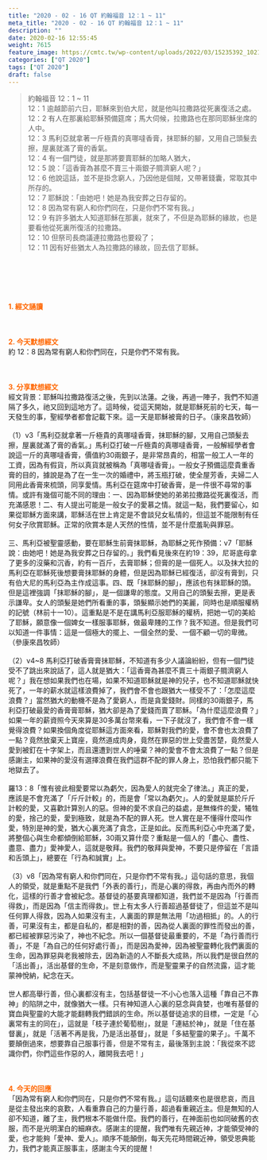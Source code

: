 ```yaml
---
title: "2020 - 02 - 16 QT 約翰福音 12：1 ~ 11"
meta_title: "2020 - 02 - 16 QT 約翰福音 12：1 ~ 11"
description: ""
date: 2020-02-16 12:55:45
weight: 7615
feature_image: https://cmtc.tw/wp-content/uploads/2022/03/15235392_10211799862337740_180693556567566654_o-1.webp
categories: ["QT 2020"]
tags: ["QT 2020"]
draft: false
---
```


<blockquote>約翰福音 12：1 ~ 11<br />
12：1 逾越節前六日，耶穌來到伯大尼，就是他叫拉撒路從死裏復活之處。<br />
12：2 有人在那裏給耶穌預備筵席；馬大伺候，拉撒路也在那同耶穌坐席的人中。<br />
12：3 馬利亞就拿著一斤極貴的真哪噠香膏，抹耶穌的腳，又用自己頭髮去擦，屋裏就滿了膏的香氣。<br />
12：4 有一個門徒，就是那將要賣耶穌的加略人猶大，<br />
12：5 說：「這香膏為甚麼不賣三十兩銀子賙濟窮人呢？」<br />
12：6 他說這話，並不是掛念窮人，乃因他是個賊，又帶著錢囊，常取其中所存的。<br />
12：7 耶穌說：「由她吧！她是為我安葬之日存留的。<br />
12：8 因為常有窮人和你們同在，只是你們不常有我。」<br />
12：9 有許多猶太人知道耶穌在那裏，就來了，不但是為耶穌的緣故，也是要看他從死裏所復活的拉撒路。<br />
12：10 但祭司長商議連拉撒路也要殺了；<br />
12：11 因有好些猶太人為拉撒路的緣故，回去信了耶穌。</blockquote><br />
&nbsp;<br />
<br />
&nbsp;<br />
<br />
<span style="color: #ff6600;"><strong>1. </strong><strong>經文誦讀</strong></span><br />
<br />
<span style="color: #ff6600;"><strong> </strong></span><br />
<br />
<span style="color: #ff6600;"><strong>2. 今天默想</strong><strong>經文<br />
</strong></span>約 12：8 因為常有窮人和你們同在，只是你們不常有我。<br />
<br />
&nbsp;<br />
<br />
<span style="color: #ff6600;"><strong>3. 分享默想經文<br />
</strong></span>經文背景：耶穌叫拉撒路復活之後，先到以法蓮。之後，再過一陣子，我們不知道隔了多久，祂又回到這地方了。這時候，從這天開始，就是耶穌死前的七天，每一天發生的事，聖經學者都會記載下來。這一天是耶穌被膏的日子。（康來昌牧師）<br />
<br />
（1）v3「馬利亞就拿著一斤極貴的真哪噠香膏，抹耶穌的腳，又用自己頭髮去擦，屋裏就滿了膏的香氣。」馬利亞打破一斤極貴的真哪噠香膏，一般解經學者會說這一斤的真哪噠香膏，價值約30兩銀子，是非常昂貴的，相當一般工人一年的工資，因為有假貨，所以真貨就被稱為「真哪噠香膏」。一般女子預備這麼貴重香膏的目的，據說是為了在一生一次的婚禮中，將玉瓶打破，使全屋芳香，夫婦二人同用此香膏來梳頭，同享愛情。馬利亞在筵席中打破香膏，是一件很不尋常的事情。或許有幾個可能不同的理由：一、因為耶穌使她的弟弟拉撒路從死裏復活，而充滿感恩！二、有人提出可能是一般女子的愛慕之情。就這一點，我們要留心，如果從耶穌方面來講，耶穌活在世上肯定是不會談兒女私情的，但這並不能限制有任何女子欣賞耶穌。正常的欣賞本是人天然的性情，並不是什麼羞恥與罪惡。<br />
<br />
三、馬利亞被聖靈感動，要在耶穌生前膏抹耶穌，為耶穌之死作預備：v7「耶穌說：由她吧！她是為我安葬之日存留的。」我們看見後來在約19：39，尼哥底母拿了更多的沒藥和沉香，約有一百斤，去膏耶穌；但膏的是一個死人。以及抹大拉的馬利亞在耶穌死後想要膏抹耶穌的身體，但是因為耶穌已經復活，卻沒有膏到，只有伯大尼的馬利亞為主作成這事。四、既「抹耶穌的腳」，應該也有抹耶穌的頭。但是這裡強調「抹耶穌的腳」，是一個謙卑的態度。又用自己的頭髮去擦，更是表示謙卑。女人的頭髮是她們所看重的事，頭髮顯示她們的美麗，同時也是順服權柄的記號（林前十一10）。這重點是不是在講馬利亞服耶穌的權柄，把她一切的美給了耶穌，願意像一個婢女一樣服事耶穌，做最卑賤的工作？我不知道。但是我們可以知道一件事情：這是一個極大的擺上、一個全然的愛、一個不顧一切的卑微。（參康來昌牧師）<br />
<br />
（2）v4~8 馬利亞打破香膏膏抺耶穌，不知道有多少人議論紛紛，但有一個門徒受不了跳出來說話了，這人就是猶大：「這香膏為甚麼不賣三十兩銀子賙濟窮人呢？」我在想如果我們也在場，如果不知道耶穌就是神的兒子，也不知道耶穌就快死了，一年的薪水就這樣浪費掉了，我們會不會也跟猶大一樣受不了：「怎麼這麼浪費？」當然猶大的動機不是為了愛窮人，而是貪愛錢財。同樣的30兩銀子，馬利亞打破最愛的香膏膏耶穌，猶大卻是為了愛錢而賣了耶穌。「為什麼這麼浪費？」如果一年的薪資照今天來算是30多萬台幣來看，一下子就沒了，我們會不會一樣覺得浪費？如果換個角度從耶穌這方面來看，耶穌對我們的愛，會不會也太浪費了一點？竟然放棄天上寶座，竟然道成肉身，竟然在罪惡的世上受盡苦楚，竟然愛人愛到被釘在十字架上，而且還遭到世人的唾棄？神的愛會不會太浪費了一點？但是感謝主，如果神的愛沒有選擇浪費在我們這群不配的罪人身上，恐怕我們都只能下地獄去了。<br />
<br />
羅13：8「惟有彼此相愛要常以為虧欠，因為愛人的就完全了律法。」真正的愛，應該是不會充滿了「斤斤計較」的，而是會「常以為虧欠」。人的愛就是屬於斤斤計較的愛，又喜歡計算別人的惡。但神的愛不求自己的益處，是無條件的愛，犧牲的愛，捨己的愛，愛到極致，就是為不配的罪人死。世人實在是不懂得什麼叫作愛，特別是神的愛，猶大心裏充滿了貪念，正是如此。反而馬利亞心中充滿了愛，將整個心與生命都傾倒給耶穌，30兩又算什麼？重點是一個人的「盡心、盡性、盡意、盡力」愛神愛人，這就是敬拜。我們的敬拜與愛神，不要只是停留在「言語和舌頭上」，總要在「行為和誠實」上。<br />
<br />
（3）v8「因為常有窮人和你們同在，只是你們不常有我。」這句話的意思，我個人的領受，就是重點不是我們「外表的善行」，而是心裏的得救，再由內而外的轉化，這樣的行善才會被紀念。基督徒的基要真理都知道，我們並不是因為「行善而得救」，而是因為「信主而得救」。世上有太多人行善超過基督徒了，但這並不是叫任何罪人得救，因為人如果沒有主，人裏面的罪是無法用「功過相抵」的。人的行善，可果沒有主，都是自私的，都是相對的善，因為從人裏面的罪性而發出的善，都已經被罪惡污染了，神也不紀念。所以一個基督徒最重要的，不是「為行善而行善」，不是「為自己的任何好處行善」，而是因為愛神，因為被聖靈轉化我們裏面的生命，因為罪惡與老我被除去，因為新造的人不斷長大成熟，所以我們是很自然的「活出善」，活出基督的生命，不是刻意做作，而是聖靈果子的自然流露，這才能蒙神悅納，紀念在天。<br />
<br />
世人都高舉行善，但心裏都沒有主，包括基督徒一不小心也落入這種「靠自己不靠神」的陷阱之中，就像猶大一樣。只有神知道人心裏的惡念與貪婪，也唯有基督的寶血與聖靈的大能才能翻轉我們錯誤的生命。所以基督徒追求的目標，一定是「心裏常有主的同在」，這就是「枝子連於葡萄樹」，就是「連結於神」，就是「住在基督裏」，就是「活著不再是我，乃是活出基督」，就是「多結聖靈的果子」。千萬不要顛倒過來，想要靠自己服事行善，但是不常有主，最後落到主說：「我從來不認識你們，你們這些作惡的人，離開我去吧！」<br />
<br />
<span style="color: #ff6600;"><strong> </strong></span><br />
<br />
<span style="color: #ff6600;"><strong>4. 今天的回應<br />
</strong></span>「因為常有窮人和你們同在，只是你們不常有我。」這句話聽來也是很悲哀，而且是從主發出來的哀歎，人看重靠自己的力量行善，超過看重親近主。但是無知的人卻不知道，離了主，我們根本不能做什麼。我們的善行，在神面前也如同破舊的衣服，而不是光明潔白的細麻衣。感謝主的提醒，我們唯有先親近神，才能領受神的愛，也才能夠「愛神、愛人」。順序不能顛倒，每天先花時間親近神，領受恩典能力，我們才能真正服事主，感謝主今天的提醒！<br />
<br />
&nbsp;
        